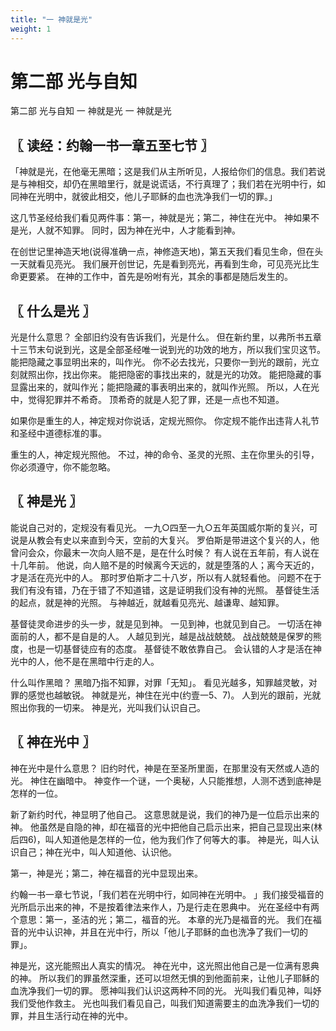 ```yaml
---
title: "一 神就是光"
weight: 1
---
```


# 第二部 光与自知

第二部 光与自知
一 神就是光
一 神就是光

## 〖 读经：约翰一书一章五至七节 〗

「神就是光，在他毫无黑暗；这是我们从主所听见，人报给你们的信息。我们若说是与神相交，却仍在黑暗里行，就是说谎话，不行真理了；我们若在光明中行，如同神在光明中，就彼此相交，他儿子耶稣的血也洗净我们一切的罪。」

这几节圣经给我们看见两件事：第一，神就是光；第二，神住在光中。
神如果不是光，人就不知罪。
同时，因为神在光中，人才能看到神。

在创世记里神造天地(说得准确一点，神修造天地)，第五天我们看见生命，但在头一天就看见亮光。
我们展开创世记，先是看到亮光，再看到生命，可见亮光比生命更要紧。
在神的工作中，首先是吩咐有光，其余的事都是随后发生的。

## 〖 什么是光 〗

光是什么意思？
全部旧约没有告诉我们，光是什么。
但在新约里，以弗所书五章十三节末句说到光，这是全部圣经唯一说到光的功效的地方，所以我们宝贝这节。
能把隐藏之事显明出来的，叫作光。
你不必去找光，只要你一到光的跟前，光立刻就照出你，找出你来。
能把隐密的事找出来的，就是光的功效。
能把隐藏的事显露出来的，就叫作光；能把隐藏的事表明出来的，就叫作光照。
所以，人在光中，觉得犯罪并不希奇。
顶希奇的就是人犯了罪，还是一点也不知道。

如果你是重生的人，神定规对你说话，定规光照你。
你定规不能作出违背人礼节和圣经中道德标准的事。

重生的人，神定规光照他。
不过，神的命令、圣灵的光照、主在你里头的引导，你必须遵守，你不能忽略。

## 〖 神是光 〗

能说自己对的，定规没有看见光。
一九○四至一九○五年英国威尔斯的复兴，可说是从教会有史以来直到今天，空前的大复兴。
罗伯斯是带进这个复兴的人，他曾问会众，你最末一次向人赔不是，是在什么时候？
有人说在五年前，有人说在十几年前。
他说，向人赔不是的时候离今天远的，就是堕落的人；离今天近的，才是活在亮光中的人。
那时罗伯斯才二十八岁，所以有人就轻看他。
问题不在于我们有没有错，乃在于错了不知道错，这是证明我们没有神的光照。
基督徒生活的起点，就是神的光照。
与神越近，就越看见亮光、越谦卑、越知罪。

基督徒灵命进步的头一步，就是见到神。
一见到神，也就见到自己。
一切活在神面前的人，都不是自是的人。
人越见到光，越是战战兢兢。
战战兢兢是保罗的熊度，也是一切基督徒应有的态度。
基督徒不敢依靠自己。
会认错的人才是活在神光中的人，他不是在黑暗中行走的人。

什么叫作黑暗？
黑暗乃指不知罪，对罪「无知」。
看见光越多，知罪越灵敏，对罪的感觉也越敏锐。
神就是光，神住在光中(约壹一5、7)。
人到光的跟前，光就照出你我的一切来。
神是光，光叫我们认识自己。

## 〖 神在光中 〗

神在光中是什么意思？
旧约时代，神是在至圣所里面，在那里没有天然或人造的光。
神住在幽暗中。
神变作一个谜，一个奥秘，人只能推想，人测不透到底神是怎样的一位。

新了新约时代，神显明了他自己。
这意思就是说，我们的神乃是一位启示出来的神。
他虽然是自隐的神，却在福音的光中把他自己启示出来，把自己显现出来(林后四6)，叫人知道他是怎样的一位，他为我们作了何等大的事。
神是光，叫人认识自己；神在光中，叫人知道他、认识他。

第一，神是光；第二，神在福音的光中显现出来。

约翰一书一章七节说，「我们若在光明中行，如同神在光明中。
」我们接受福音的光所启示出来的神，不是按着律法来作人，乃是行走在恩典中。
光在圣经中有两个意思：第一，圣洁的光；第二，福音的光。
本章的光乃是福音的光。
我们在福音的光中认识神，并且在光中行，所以「他儿子耶稣的血也洗净了我们一切的罪」。

神是光，这光能照出人真实的情况。
神在光中，这光照出他自己是一位满有恩典的神。
所以我们的罪虽然深重，还可以坦然无惧的到他面前来，让他儿子耶稣的血洗净我们一切的罪。
愿神叫我们认识这两种不同的光。
光叫我们看见神，叫妤我们受他作救主。
光也叫我们看见自己，叫我们知道需要主的血洗净我们一切的罪，并且生活行动在神的光中。
